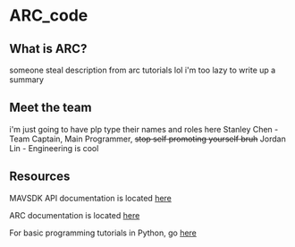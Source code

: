 # ARC_code
## What is ARC?
someone steal description from arc tutorials lol i'm too lazy to write up a summary

## Meet the team
i'm just going to have plp type their names and roles here
Stanley Chen - Team Captain, Main Programmer, ~~stop self promoting yourself bruh~~
Jordan Lin - Engineering is cool
## Resources
MAVSDK API documentation is located [here](http://mavsdk-python-docs.s3-website.eu-central-1.amazonaws.com/)

ARC documentation is located [here](https://arc-tutorials.readthedocs.io/en/latest/)

For basic programming tutorials in Python, go [here](https://learn.droneblocks.io/)
